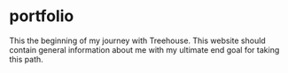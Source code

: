 # portfolio
This the beginning of my journey with Treehouse. This website should contain general information about me with my ultimate end goal for taking this path.